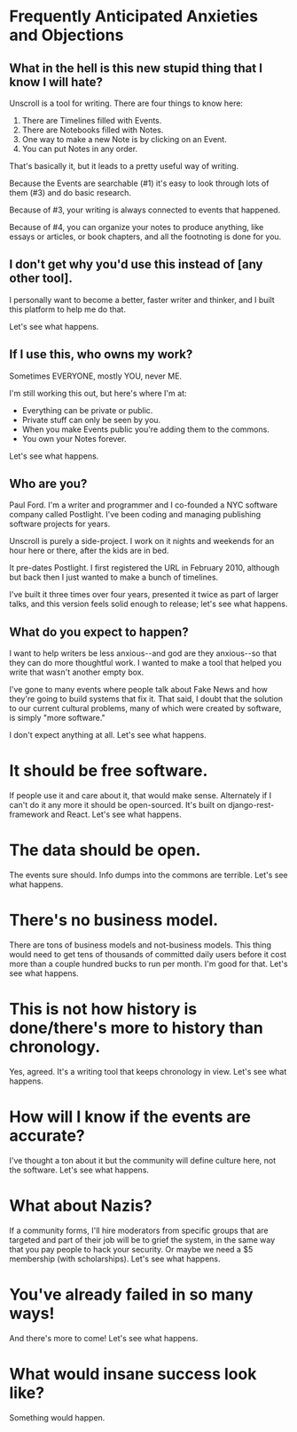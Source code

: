 # Frequently Anticipated Anxieties and Objections

## What in the hell is this new stupid thing that I know I will hate?

Unscroll is a tool for writing. There are four things to know here:

1. There are Timelines filled with Events.
2. There are Notebooks filled with Notes.
3. One way to make a new Note is by clicking on an Event.
4. You can put Notes in any order. 

That's basically it, but it leads to a pretty useful way of writing.

Because the Events are searchable (#1) it's easy to look through lots
of them (#3) and do basic research.

Because of #3, your writing is always connected to events that
happened.

Because of #4, you can organize your notes to produce anything, like
essays or articles, or book chapters, and all the footnoting is done
for you.

## I don't get why you'd use this instead of [any other tool].

I personally want to become a better, faster writer and thinker, and I
built this platform to help me do that.

Let's see what happens.

## If I use this, who owns my work?

Sometimes EVERYONE, mostly YOU, never ME.

I'm still working this out, but here's where I'm at:

- Everything can be private or public.
- Private stuff can only be seen by you.
- When you make Events public you're adding them to the commons.
- You own your Notes forever.

Let's see what happens.

## Who are you?

Paul Ford. I'm a writer and programmer and I co-founded a NYC software
company called Postlight. I've been coding and managing publishing
software projects for years.

Unscroll is purely a side-project. I work on it nights and weekends
for an hour here or there, after the kids are in bed. 

It pre-dates Postlight. I first registered the URL in February 2010,
although but back then I just wanted to make a bunch of
timelines.

I've built it three times over four years, presented it twice as part
of larger talks, and this version feels solid enough to release; let's
see what happens.

## What do you expect to happen?

I want to help writers be less anxious--and god are they anxious--so
that they can do more thoughtful work. I wanted to make a tool that
helped you write that wasn't another empty box.

I've gone to many events where people talk about Fake News and how
they're going to build systems that fix it. That said, I doubt that
the solution to our current cultural problems, many of which were
created by software, is simply "more software."

I don't expect anything at all. Let's see what happens.

# It should be free software.

If people use it and care about it, that would make sense. Alternately
if I can't do it any more it should be open-sourced. It's built on
django-rest-framework and React. Let's see what happens.

# The data should be open.

The events sure should. Info dumps into the commons are
terrible. Let's see what happens.

# There's no business model.

There are tons of business models and not-business models. This thing
would need to get tens of thousands of committed daily users before it
cost more than a couple hundred bucks to run per month. I'm good for
that. Let's see what happens.

# This is not how history is done/there's more to history than chronology.

Yes, agreed. It's a writing tool that keeps chronology in view. Let's
see what happens.

# How will I know if the events are accurate?

I've thought a ton about it but the community will define culture
here, not the software. Let's see what happens.

# What about Nazis?

If a community forms, I'll hire moderators from specific groups that
are targeted and part of their job will be to grief the system, in the
same way that you pay people to hack your security. Or maybe we need a
$5 membership (with scholarships). Let's see what happens.

# You've already failed in so many ways!

And there's more to come! Let's see what happens.

# What would insane success look like?

Something would happen.
